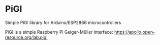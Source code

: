 # PiGI
Simple PiGI library for Arduino/ESP2866 microcontrollers

PiGI is a simple Raspberry Pi Geiger-Müller Interface: https://apollo.open-resource.org/lab:pigi